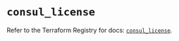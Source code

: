 # `consul_license`

Refer to the Terraform Registry for docs: [`consul_license`](https://registry.terraform.io/providers/hashicorp/consul/2.21.0/docs/resources/license).
